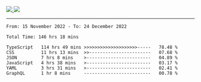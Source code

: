 <!-- <div align="center">
  
  ![](https://raw.githubusercontent.com/iaizawa0623/github-stats/master/generated/overview.svg#gh-dark-mode-only)
  ![](https://raw.githubusercontent.com/iaizawa0623/github-stats/master/generated/overview.svg#gh-light-mode-only)
  ![](https://raw.githubusercontent.com/iaizawa0623/github-stats/master/generated/languages.svg#gh-dark-mode-only)
  ![](https://raw.githubusercontent.com/iaizawa0623/github-stats/master/generated/languages.svg#gh-light-mode-only)

</div> -->


<a href="https://github.com/anuraghazra/github-readme-stats">
  <img src="https://github-readme-stats.vercel.app/api?username=iaizawa0623&show_icons=true&count_private=true&theme=dracula&line_height=40" />
  <img src="https://github-readme-stats.vercel.app/api/top-langs/?username=iaizawa0623&count_private=true&theme=dracula" />
</a>

***

<!--START_SECTION:waka-->

```text
From: 15 November 2022 - To: 24 December 2022

Total Time: 146 hrs 18 mins

TypeScript   114 hrs 49 mins >>>>>>>>>>>>>>>>>>>>-----   78.48 %
CSS          11 hrs 13 mins  >>-----------------------   07.68 %
JSON         7 hrs 8 mins    >------------------------   04.89 %
JavaScript   4 hrs 38 mins   >------------------------   03.17 %
YAML         3 hrs 31 mins   >------------------------   02.41 %
GraphQL      1 hr 8 mins     -------------------------   00.78 %
```

<!--END_SECTION:waka-->
